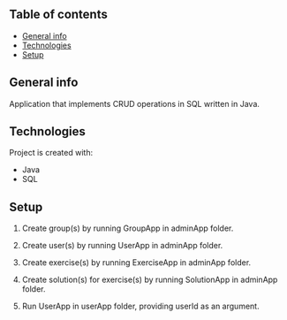 ## Table of contents
* [General info](#general-info)
* [Technologies](#technologies)
* [Setup](#setup)

## General info
Application that implements CRUD operations in SQL written in Java.
	
## Technologies
Project is created with:
* Java
* SQL
	
## Setup
1. Create group(s) by running GroupApp in adminApp folder.

2. Create user(s) by running UserApp in adminApp folder.

3. Create exercise(s) by running ExerciseApp in adminApp folder.

4. Create solution(s) for exercise(s) by running SolutionApp in adminApp folder.

5. Run UserApp in userApp folder, providing userId as an argument.